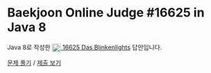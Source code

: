 # Baekjoon Online Judge #16625 in Java 8
Java 8로 작성한 [<img src="https://static.solved.ac/tier_small/3.svg" height="20" align="center">
16625 Das Blinkenlights](https://www.acmicpc.net/problem/16625) 답안입니다.

[문제 풀기](https://www.acmicpc.net/problem/16625) /
[제출 보기](https://www.acmicpc.net/source/87168478)

